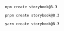 ```shell renderer="common" language="js" packageManager="npm"
npm create storybook@8.3
```

```shell renderer="common" language="js" packageManager="pnpm"
pnpm create storybook@8.3
```

```shell renderer="common" language="js" packageManager="yarn"
yarn create storybook@8.3
```
